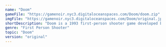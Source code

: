 ```yaml
---
name: "Doom"
gameFile: "https://gamenoir.nyc3.digitaloceanspaces.com/Doom/doom.zip"
imgFile: "https://gamenoir.nyc3.digitaloceanspaces.com/Doom/original.jpg"
shortDescription: "Doom is a 1993 first-person shooter game developed by id Software for MS-DOS. Players assume the role of a space marine, popularly known as Doomguy, fighting his way through hordes of invading demons from Hell. "
genre: "First Person Shooter"
topic: "Doom"
version: "original"
---
```

